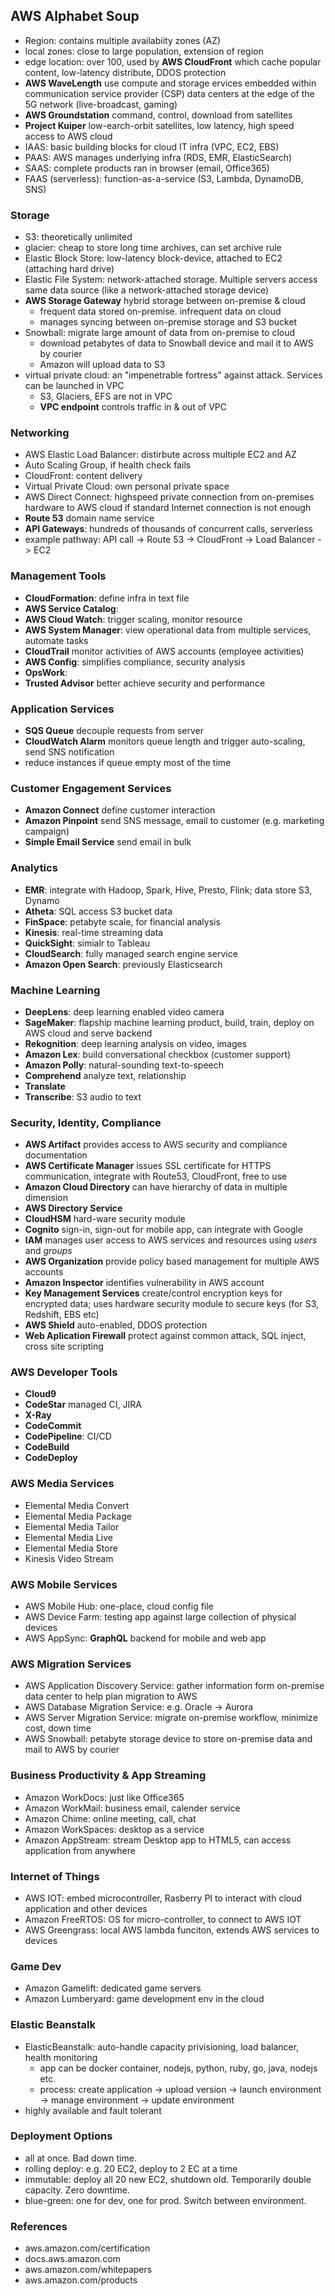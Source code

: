 ## AWS Alphabet Soup

- Region: contains multiple availabiity zones (AZ)
- local zones: close to large population, extension of region
- edge location: over 100, used by **AWS CloudFront** which cache popular content, low-latency distribute, DDOS protection
- **AWS WaveLength** use compute and storage ervices embedded within communication service provider (CSP) data centers at the edge of the 5G network (live-broadcast, gaming)
- **AWS Groundstation** command, control, download from satellites
- **Project Kuiper** low-earch-orbit satellites, low latency, high speed access to AWS cloud
- IAAS: basic building blocks for cloud IT infra (VPC, EC2, EBS)
- PAAS: AWS manages underlying infra (RDS, EMR, ElasticSearch)
- SAAS: complete products ran in browser (email, Office365)
- FAAS (serverless): function-as-a-service (S3, Lambda, DynamoDB, SNS)

### Storage

- S3: theoretically unlimited
- glacier: cheap to store long time archives, can set archive rule
- Elastic Block Store: low-latency block-device, attached to EC2 (attaching hard drive)
- Elastic File System: network-attached storage. Multiple servers access same data source (like a network-attached storage device)
- **AWS Storage Gateway** hybrid storage between on-premise & cloud
  - frequent data stored on-premise. infrequent data on cloud
  - manages syncing between on-premise storage and S3 bucket
- Snowball: migrate large amount of data from on-premise to cloud
  - download petabytes of data to Snowball device and mail it to AWS by courier
  - Amazon will upload data to S3
- virtual private cloud: an "impenetrable fortress" against attack. Services can be launched in VPC
  - S3, Glaciers, EFS are not in VPC
  - **VPC endpoint** controls traffic in & out of VPC

### Networking

- AWS Elastic Load Balancer: distirbute across multiple EC2 and AZ
- Auto Scaling Group, if health check fails
- CloudFront: content delivery
- Virtual Private Cloud: own personal private space
- AWS Direct Connect: highspeed private connection from on-premises hardware to AWS cloud if standard Internet connection is not enough
- **Route 53** domain name service
- **API Gateways**: hundreds of thousands of concurrent calls, serverless
- example pathway: API call -> Route 53 -> CloudFront -> Load Balancer -> EC2

### Management Tools

- **CloudFormation**: define infra in text file
- **AWS Service Catalog**:
- **AWS Cloud Watch**: trigger scaling, monitor resource
- **AWS System Manager**: view operational data from multiple services, automate tasks
- **CloudTrail** monitor activities of AWS accounts (employee activities)
- **AWS Config**: simplifies compliance, security analysis
- **OpsWork**:
- **Trusted Advisor** better achieve security and performance

### Application Services

- **SQS Queue** decouple requests from server
- **CloudWatch Alarm** monitors queue length and trigger auto-scaling, send SNS notification
- reduce instances if queue empty most of the time

### Customer Engagement Services

- **Amazon Connect** define customer interaction
- **Amazon Pinpoint** send SNS message, email to customer (e.g. marketing campaign)
- **Simple Email Service** send email in bulk

### Analytics

- **EMR**: integrate with Hadoop, Spark, Hive, Presto, Flink; data store S3, Dynamo
- **Atheta**: SQL access S3 bucket data
- **FinSpace**: petabyte scale, for financial analysis
- **Kinesis**: real-time streaming data
- **QuickSight**: simialr to Tableau
- **CloudSearch**: fully managed search engine service
- **Amazon Open Search**: previously Elasticsearch

### Machine Learning

- **DeepLens**: deep learning enabled video camera
- **SageMaker**: flapship machine learning product, build, train, deploy on AWS cloud and serve backend
- **Rekognition**: deep learning analysis on video, images
- **Amazon Lex**: build conversational checkbox (customer support)
- **Amazon Polly**: natural-sounding text-to-speech
- **Comprehend** analyze text, relationship
- **Translate**
- **Transcribe**: S3 audio to text

### Security, Identity, Compliance

- **AWS Artifact** provides access to AWS security and compliance documentation
- **AWS Certificate Manager** issues SSL certificate for HTTPS communication, integrate with Route53, CloudFront, free to use
- **Amazon Cloud Directory** can have hierarchy of data in multiple dimension
- **AWS Directory Service**
- **CloudHSM** hard-ware security module
- **Cognito** sign-in, sign-out for mobile app, can integrate with Google
- **IAM** manages user access to AWS services and resources using _users_ and _groups_
- **AWS Organization** provide policy based management for multiple AWS accounts
- **Amazon Inspector** identifies vulnerability in AWS account
- **Key Management Services** create/control encryption keys for encrypted data; uses hardware security module to secure keys (for S3, Redshift, EBS etc)
- **AWS Shield** auto-enabled, DDOS protection
- **Web Aplication Firewall** protect against common attack, SQL inject, cross site scripting

### AWS Developer Tools

- **Cloud9**
- **CodeStar** managed CI, JIRA
- **X-Ray**
- **CodeCommit**
- **CodePipeline**: CI/CD
- **CodeBuild**
- **CodeDeploy**

### AWS Media Services

- Elemental Media Convert
- Elemental Media Package
- Elemental Media Tailor
- Elemental Media Live
- Elemental Media Store
- Kinesis Video Stream

### AWS Mobile Services

- AWS Mobile Hub: one-place, cloud config file
- AWS Device Farm: testing app against large collection of physical devices
- AWS AppSync: **GraphQL** backend for mobile and web app

### AWS Migration Services

- AWS Application Discovery Service: gather information form on-premise data center to help plan migration to AWS
- AWS Database Migration Service: e.g. Oracle -> Aurora
- AWS Server Migration Service: migrate on-premise workflow, minimize cost, down time
- AWS Snowball: petabyte storage device to store on-premise data and mail to AWS by courier

### Business Productivity & App Streaming

- Amazon WorkDocs: just like Office365
- Amazon WorkMail: business email, calender service
- Amazon Chime: online meeting, call, chat
- Amazon WorkSpaces: desktop as a service
- Amazon AppStream: stream Desktop app to HTML5, can access application from anywhere

### Internet of Things

- AWS IOT: embed microcontroller, Rasberry PI to interact with cloud application and other devices
- Amazon FreeRTOS: OS for micro-controller, to connect to AWS IOT
- AWS Greengrass: local AWS lambda funciton, extends AWS services to devices

### Game Dev

- Amazon Gamelift: dedicated game servers
- Amazon Lumberyard: game development env in the cloud

### Elastic Beanstalk

- ElasticBeanstalk: auto-handle capacity privisioning, load balancer, health monitoring
  - app can be docker container, nodejs, python, ruby, go, java, nodejs etc.
  - process: create application -> upload version -> launch environment -> manage environment -> update environment
- highly available and fault tolerant

### Deployment Options

- all at once. Bad down time.
- rolling deploy: e.g. 20 EC2, deploy to 2 EC at a time
- immutable: deploy all 20 new EC2, shutdown old. Temporarily double capacity. Zero downtime.
- blue-green: one for dev, one for prod. Switch between environment.

### References

- aws.amazon.com/certification
- docs.aws.amazon.com
- aws.amazon.com/whitepapers
- aws.amazon.com/products
